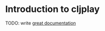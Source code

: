 # Introduction to cljplay

TODO: write [great documentation](http://jacobian.org/writing/great-documentation/what-to-write/)
